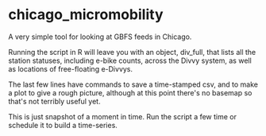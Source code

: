 # chicago_micromobility
A very simple tool for looking at GBFS feeds in Chicago. 

Running the script in R will leave you with an object, div_full, that lists all the station statuses, including e-bike counts, across the Divvy system, as well as locations of free-floating e-Divvys. 

The last few lines have commands to save a time-stamped csv, and to make a plot to give a rough picture, although at this point there's no basemap so that's not terribly useful yet. 

This is just snapshot of a moment in time. Run the script a few time or schedule it to build a time-series. 
